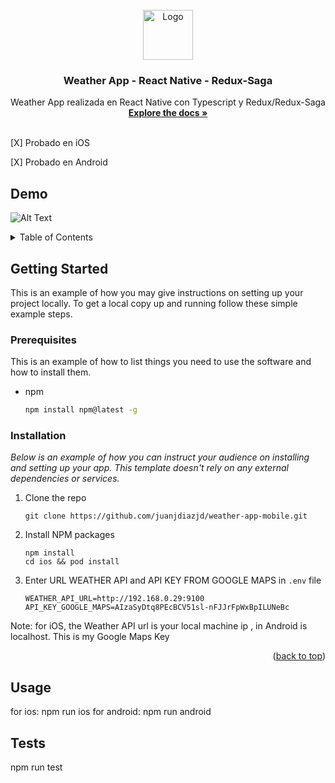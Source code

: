 <div id="top"></div>
<!--
*** Thanks for checking out the Best-README-Template. If you have a suggestion
*** that would make this better, please fork the repo and create a pull request
*** or simply open an issue with the tag "enhancement".
*** Don't forget to give the project a star!
*** Thanks again! Now go create something AMAZING! :D
-->

<!-- PROJECT LOGO -->
<br />
<div align="center">
  <a href="https://github.com/othneildrew/Best-README-Template">
    <img src="https://cdn.worldvectorlogo.com/logos/weather-ios.svg" alt="Logo" width="80" height="80">
  </a>

  <h3 align="center">Weather App - React Native - Redux-Saga</h3>

  <p align="center">
    Weather App realizada en React Native con Typescript y Redux/Redux-Saga
    <br />
    <a href="https://github.com/othneildrew/Best-README-Template"><strong>Explore the docs »</strong></a>
    <br />
    <br />

  </p>
</div>


  [X] Probado en iOS
  
  [X] Probado en Android
  
  
## Demo

![Alt Text](https://media2.giphy.com/media/L9QYKG8CBrMywTV2QQ/giphy.gif?cid=790b7611aa6f40901bd278dcedf4fffc665bc1e30685b5b6&rid=giphy.gif&ct=g)



<!-- TABLE OF CONTENTS -->
<details>
  <summary>Table of Contents</summary>
  <ol>
    <li>
      <a href="#about-the-project">About The Project</a>
      <ul>
        <li><a href="#built-with">Built With</a></li>
      </ul>
    </li>
    <li>
      <a href="#getting-started">Getting Started</a>
      <ul>
        <li><a href="#prerequisites">Prerequisites</a></li>
        <li><a href="#installation">Installation</a></li>
      </ul>
    </li>
    <li><a href="#usage">Usage</a></li>
     <li><a href="#tests">Tests</a></li>
  </ol>
</details>





<!-- GETTING STARTED -->
## Getting Started

This is an example of how you may give instructions on setting up your project locally.
To get a local copy up and running follow these simple example steps.

### Prerequisites

This is an example of how to list things you need to use the software and how to install them.
* npm
  ```sh
  npm install npm@latest -g
  ```

### Installation

_Below is an example of how you can instruct your audience on installing and setting up your app. This template doesn't rely on any external dependencies or services._

1. Clone the repo
   ```
   git clone https://github.com/juanjdiazjd/weather-app-mobile.git
   ```
2. Install NPM packages
   ```
   npm install 
   cd ios && pod install
   ```
3. Enter URL WEATHER API and API KEY FROM GOOGLE MAPS in `.env` file 
   ```
   WEATHER_API_URL=http://192.168.0.29:9100
   API_KEY_GOOGLE_MAPS=AIzaSyDtq8PEcBCV51sl-nFJJrFpWxBpILUNeBc
   ```
Note: for iOS, the Weather API url is your local machine ip , in Android is localhost. This is my Google Maps Key
<p align="right">(<a href="#top">back to top</a>)</p>



<!-- USAGE EXAMPLES -->
## Usage

for ios: 
npm run ios
for android:
npm run android


<!-- TEST EXAMPLES -->
## Tests

npm run test


